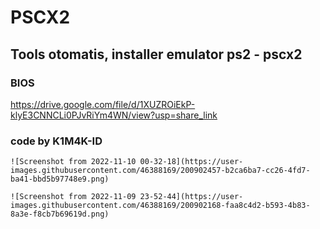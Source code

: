 # PSCX2
## Tools otomatis, installer emulator ps2 - pscx2
### BIOS
https://drive.google.com/file/d/1XUZROiEkP-klyE3CNNCLi0PJvRiYm4WN/view?usp=share_link

### code by K1M4K-ID

```
![Screenshot from 2022-11-10 00-32-18](https://user-images.githubusercontent.com/46388169/200902457-b2ca6ba7-cc26-4fd7-ba41-bbd5b97748e9.png)
```

```
![Screenshot from 2022-11-09 23-52-44](https://user-images.githubusercontent.com/46388169/200902168-faa8c4d2-b593-4b83-8a3e-f8cb7b69619d.png)
```
